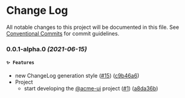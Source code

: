 # Change Log

All notable changes to this project will be documented in this file.
See [Conventional Commits](https://conventionalcommits.org) for commit guidelines.

### 0.0.1-alpha.0 _(2021-06-15)_

#### `✨ Features`

* new ChangeLog generation style ([#15](https://github.com/yufuid/acme-ui/issues/15)) ([c9b46a6](https://github.com/yufuid/acme-ui/commit/c9b46a69cda8aa0f3488348fee917a2c4df69209))
* Project
  * start developing the [@acme-ui](https://github.com/acme-ui) project ([#1](https://github.com/yufuid/acme-ui/issues/1)) ([a8da36b](https://github.com/yufuid/acme-ui/commit/a8da36ba3c75e029af084b79d0fd811ea009cb23))
